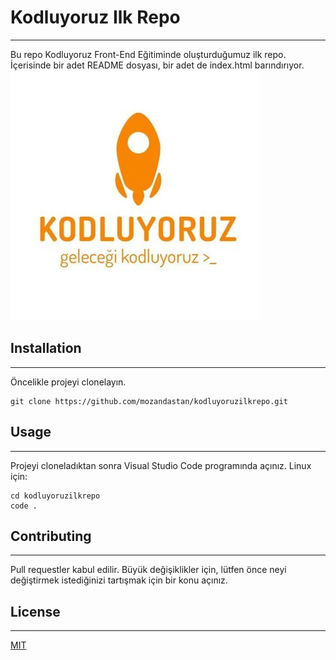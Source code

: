 # Kodluyoruz Ilk Repo
---
Bu repo Kodluyoruz Front-End Eğitiminde oluşturduğumuz ilk repo. İçerisinde bir adet README dosyası, bir adet de index.html barındırıyor.
![Resim](https://raw.githubusercontent.com/Kodluyoruz/taskforce/git/git/markdown-nedir-nasil-kullaniriz-/figures/kodluyoruz_logo.jpg) 
## Installation
---
Öncelikle projeyi clonelayın.

```
git clone https://github.com/mozandastan/kodluyoruzilkrepo.git
```
## Usage
---
Projeyi cloneladıktan sonra Visual Studio Code programında açınız.
Linux için:
```
cd kodluyoruzilkrepo
code .
```
## Contributing
---
Pull requestler kabul edilir. Büyük değişiklikler için, lütfen önce neyi değiştirmek istediğinizi tartışmak için bir konu açınız.
## License
---
[MIT](https://choosealicense.com/licenses/mit/)
